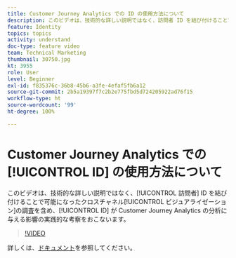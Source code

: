 ```yaml
---
title: Customer Journey Analytics での ID の使用方法について
description: このビデオは、技術的な詳しい説明ではなく、訪問者 ID を結び付けることで可能になったクロスチャネルのビジュアライゼーションの調査を含め、ID が Adobe Customer Journey Analytics の分析に与える影響についての実践的な考察をおこないます。
feature: Identity
topics: topics
activity: understand
doc-type: feature video
team: Technical Marketing
thumbnail: 30750.jpg
kt: 3955
role: User
level: Beginner
exl-id: f835376c-36b8-45b6-a3fe-4efaf5fb6a12
source-git-commit: 2b5a19397f7c2b2e775fbd5d724205922ad76f15
workflow-type: ht
source-wordcount: '99'
ht-degree: 100%

---
```


# Customer Journey Analytics での [!UICONTROL ID] の使用方法について

このビデオは、技術的な詳しい説明ではなく、[!UICONTROL 訪問者] ID を結び付けることで可能になったクロスチャネル[!UICONTROL ビジュアライゼーション]の調査を含め、[!UICONTROL ID] が Customer Journey Analytics の分析に与える影響の実践的な考察をおこないます。

>[!VIDEO](https://video.tv.adobe.com/v/30750/?quality=12&enable10seconds=on&speedcontrol=on)

詳しくは、[ドキュメント](https://docs.adobe.com/content/help/ja-JP/analytics-platform/using/cja-landing.html)を参照してください。

